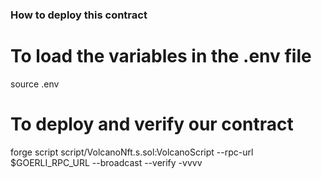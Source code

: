 ### How to deploy this contract 

# To load the variables in the .env file
source .env

# To deploy and verify our contract
forge script script/VolcanoNft.s.sol:VolcanoScript --rpc-url $GOERLI_RPC_URL --broadcast --verify -vvvv